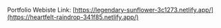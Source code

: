 Portfolio Webiste Link: [https://legendary-sunflower-3c1273.netlify.app/](https://heartfelt-raindrop-341f85.netlify.app/)

